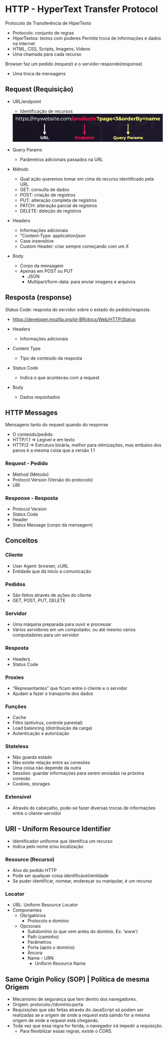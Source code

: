 # HTTP - HyperText Transfer Protocol
Protocolo de Transferência de HiperTexto
  - Protocolo: conjunto de regras
  - HiperTextos: textos com poderes
Permite troca de informações e dados na internet
  - HTML, CSS, Scripts, Imagens, Vídeos
  - Uma chamada para cada recurso

Browser faz um pedido (request) e o servidor responde(response)
  - Uma troca de mensagens

## Request (Requisição)
- URL/endpoint
  - Identificação de recursos

  <img src="./img/http1.png" />

- Query Params
  - Parâmetros adicionais passados na URL

- Método
  - Qual ação queremos tomar em cima do recurso identificado pela URL
  - GET: consulta de dados
  - POST: criação de registros
  - PUT: alteração completa de registros
  - PATCH: alteração parcial de registros
  - DELETE: deleção de registros
  
- Headers
  - Informações adicionais
  - "Content-Type: application/json
  - Case insensitive
  - Custom Header: criar sempre começando com um X

- Body
  - Corpo da mensagem
  - Apenas em POST ou PUT
    - JSON
    - Multipart/form-data: para enviar imagens e arquivos

## Resposta (response)
Status Code: resposta do servidor sobre o estado do pedido/resposta
- https://developer.mozilla.org/pt-BR/docs/Web/HTTP/Status

- Headers
  - Informações adicionais

- Content Type
  - Tipo de conteúdo da resposta

- Status Code
  - Indica o que aconteceu com a request

- Body
  - Dados requisitados

## HTTP Messages
Mensagens tanto do request quando do response
- O conteúdo/pedido
- HTTP/1.1 ⇒ Legível e em texto
- HTTP/2 ⇒ Estrutura binária, melhor para otimizações, mas embaixo dos panos é a mesma coisa que a versão 1.1
### Request - Pedido
- Method (Método)
- Protocol Version (Versão do protocolo)
- URI
### Response - Resposta
- Protocol Version
- Status Code
- Header
- Status Message (corpo da mensagem)

## Conceitos
### Cliente
- User Agent: browser, cURL
- Entidade que dá início a comunicação
### Pedidos
- São feitos através de ações do cliente
- GET, POST, PUT, DELETE
### Servidor
- Uma máquina preparada para ouvir e processar
- Vários servidores em um computador, ou até mesmo vários computadores para um servidor
### Resposta
- Headers
- Status Code
### Proxies
- “Representantes” que ficam entre o cliente e o servidor
- Ajudam a fazer o transporte dos dados
### Funções
- Cache
- Filtro (antivírus, controle parental)
- Load balancing (distribuição da carga)
- Autenticação e autorização
### Stateless
- Não guarda estado
- Não existe relação entre as conexões
- Uma coisa não depende da outra
- Sessões: guardar informações para serem enviadas na próxima conexão
- Cookies, storages
### Extensível
- Através do cabeçalho, pode-se fazer diversas trocas de informações entre o cliente-servidor
## URI - Uniform Resource Identifier
- Identificador uniforme que identifica um recurso
- Indica pelo nome e/ou localização
### Resource (Recurso)
- Alvo do pedido HTTP
- Pode ser qualquer coisa identificável/entidade
- Se puder identificar, nomear, endereçar ou manipular, é um recurso
### Locator
- URL: Uniform Resource Locator
- Componentes
  - Obrigatórios
    - Protocolo e domínio
  - Opcionais
    - Subdomínio (o que vem antes do domínio. Ex: ‘www’)
    - Path (caminho)
    - Parâmetros
    - Porta (após o domínio)
    - Âncora
    - Name - URN
      - Uniform Resource Name

## Same Origin Policy (SOP) | Política de mesma Origem
- Mecanismo de segurança que tem dentro dos navegadores.
- Origem: protocolo://domínio:porta
- Requisições que são feitas através do JavaScript só podem ser realizadas se a origem de onde a request está saindo for a mesma origem de onde a request está chegando.
- Toda vez que essa regra for ferida, o navegador irá impedir a requisição.
  - Para flexibilizar essas regras, existe o CORS.